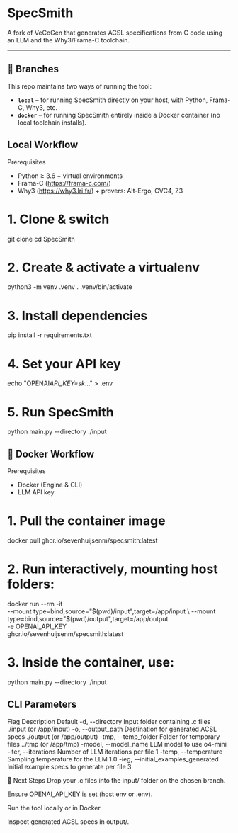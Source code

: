 # SpecSmith

A fork of VeCoGen that generates ACSL specifications from C code using an LLM and the Why3/Frama-C toolchain.

---

## 📂 Branches

This repo maintains two ways of running the tool:

- **`local`** – for running SpecSmith directly on your host, with Python, Frama-C, Why3, etc.
- **`docker`** – for running SpecSmith entirely inside a Docker container (no local toolchain installs).

## Local Workflow

Prerequisites

- Python ≥ 3.6 + virtual environments
- Frama-C (https://frama-c.com/)
- Why3 (https://why3.lri.fr/) + provers: Alt-Ergo, CVC4, Z3

# 1. Clone & switch

git clone <repo-url>
cd SpecSmith

# 2. Create & activate a virtualenv

python3 -m venv .venv
. .venv/bin/activate

# 3. Install dependencies

pip install -r requirements.txt

# 4. Set your API key

echo "OPENAI*API_KEY=sk*..." > .env

# 5. Run SpecSmith

python main.py --directory ./input

## 🐳 Docker Workflow

Prerequisites

- Docker (Engine & CLI)
- LLM API key

# 1. Pull the container image

docker pull ghcr.io/sevenhuijsenm/specsmith:latest

# 2. Run interactively, mounting host folders:

docker run --rm -it \
 --mount type=bind,source="$(pwd)/input",target=/app/input \
  --mount type=bind,source="$(pwd)/output",target=/app/output \
 -e OPENAI_API_KEY \
 ghcr.io/sevenhuijsenm/specsmith:latest

# 3. Inside the container, use:

python main.py --directory ./input

## CLI Parameters

Flag Description Default
-d, --directory Input folder containing .c files ./input (or /app/input)
-o, --output_path Destination for generated ACSL specs ./output (or /app/output)
-tmp, --temp_folder Folder for temporary files ../tmp (or /app/tmp)
-model, --model_name LLM model to use o4-mini
-iter, --iterations Number of LLM iterations per file 1
-temp, --temperature Sampling temperature for the LLM 1.0
-ieg, --initial_examples_generated Initial example specs to generate per file 3

🚀 Next Steps
Drop your .c files into the input/ folder on the chosen branch.

Ensure OPENAI_API_KEY is set (host env or .env).

Run the tool locally or in Docker.

Inspect generated ACSL specs in output/.
